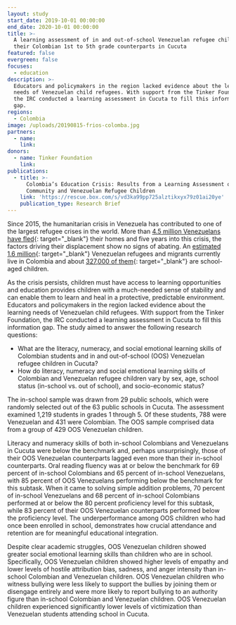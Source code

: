 ```yaml
---
layout: study
start_date: 2019-10-01 00:00:00
end_date: 2020-10-01 00:00:00
title: >-
  A learning assessment of in and out-of-school Venezuelan refugee children and
  their Colombian 1st to 5th grade counterparts in Cucuta
featured: false
evergreen: false
focuses:
  - education
description: >-
  Educators and policymakers in the region lacked evidence about the learning
  needs of Venezuelan child refugees. With support from the Tinker Foundation,
  the IRC conducted a learning assessment in Cucuta to fill this information
  gap.
regions:
  - Colombia
image: /uploads/20190815-frios-colomba.jpg
partners:
  - name:
    link:
donors:
  - name: Tinker Foundation
    link:
publications:
  - title: >-
      Colombia’s Education Crisis: Results from a Learning Assessment of Host
      Community and Venezuelan Refugee Children
    link: 'https://rescue.box.com/s/vd3ka99pp725alztikxyx79z01ai20ye'
    publication_type: Research Brief
---
```


Since 2015, the humanitarian crisis in Venezuela has contributed to one of the largest refugee crises in the world. More than [4\.5 million Venezuelans have fled](https://www.unhcr.org/en-us/venezuela-emergency.html){: target="_blank"} their homes and five years into this crisis, the factors driving their displacement show no signs of abating. An [estimated 1.6 million](https://www.unhcr.org/en-us/news/briefing/2020/2/5e3930db4/unhcr-welcomes-colombias-decision-regularize-stay-venezuelans-country.html){: target="_blank"} Venezuelan refugees and migrants currently live in Colombia and about [327,000 of them](https://www.unicef.org/lac/en/press-releases/more-300000-venezuelan-children-colombia-need-humanitarian-assistance-unicef){: target="_blank"} are school-aged children.

As the crisis persists, children must have access to learning opportunities and education provides children with a much-needed sense of stability and can enable them to learn and heal in a protective, predictable environment. Educators and policymakers in the region lacked evidence about the learning needs of Venezuelan child refugees. With support from the Tinker Foundation, the IRC conducted a learning assessment in Cucuta to fill this information gap. The study aimed to answer the following research questions:

* What are the literacy, numeracy, and social emotional learning skills of Colombian students and in and out-of-school (OOS) Venezuelan refugee children in Cucuta?
* How do literacy, numeracy and social emotional learning skills of Colombian and Venezuelan refugee children vary by sex, age, school status (in-school vs. out of school), and socio-economic status?

The in-school sample was drawn from 29 public schools, which were randomly selected out of the 63 public schools in Cucuta. The assessment examined 1,219 students in grades 1 through 5. Of these students, 788 were Venezuelan and 431 were Colombian. The OOS sample comprised data from a group of 429 OOS Venezuelan children.

Literacy and numeracy skills of both in-school Colombians and Venezuelans in Cucuta were below the benchmark and, perhaps unsurprisingly, those of their OOS Venezuelan counterparts lagged even more than their in-school counterparts. Oral reading fluency was at or below the benchmark for 69 percent of in-school Colombians and 65 percent of in-school Venezuelans, with 85 percent of OOS Venezuelans performing below the benchmark for this subtask. When it came to solving simple addition problems, 70 percent of in-school Venezuelans and 68 percent of in-school Colombians performed at or below the 80 percent proficiency level for this subtask, while 83 percent of their OOS Venezuelan counterparts performed below the proficiency level. The underperformance among OOS children who had once been enrolled in school, demonstrates how crucial attendance and retention are for meaningful educational integration.

Despite clear academic struggles, OOS Venezuelan children showed greater social emotional learning skills than children who are in school. Specifically, OOS Venezuelan children showed higher levels of empathy and lower levels of hostile attribution bias, sadness, and anger intensity than in-school Colombian and Venezuelan children. OOS Venezuelan children who witness bullying were less likely to support the bullies by joining them or disengage entirely and were more likely to report bullying to an authority figure than in-school Colombian and Venezuelan children. OOS Venezuelan children experienced significantly lower levels of victimization than Venezuelan students attending school in Cucuta.